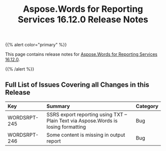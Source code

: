 ﻿---
title: Aspose.Words for Reporting Services 16.12.0 Release Notes
second_title: Aspose.Words for Reporting Services
articleTitle: Aspose.Words for Reporting Services 16.12.0 Release Notes
linktitle: Aspose.Words for Reporting Services 16.12.0 Release Notes
description: "Aspose.Words for Reporting Services 16.12.0 Release Notes – the latest updates and fixes."
type: docs
weight: 10
url: /reportingservices/aspose-words-for-reporting-services-16-12-0-release-notes/
---

{{% alert color="primary" %}}

This page contains release notes for [Aspose.Words for Reporting Services 16.12.0](https://downloads.aspose.com/words/reportingservices/new-releases/aspose.word-for-reporting-services-16.12.0-\(msi\)/).

{{% /alert %}}

## Full List of Issues Covering all Changes in this Release

|Key|Summary|Category|
| :- | :- | :- |
|WORDSRPT-245|SSRS export reporting using TXT – Plain Text via Aspose.Words is losing formatting|Bug|
|WORDSRPT-246|Some content is missing in output report|Bug|

